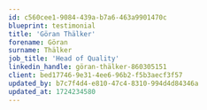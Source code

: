 ```yaml
---
id: c560cee1-9084-439a-b7a6-463a9901470c
blueprint: testimonial
title: 'Göran Thälker'
forename: Göran
surname: Thälker
job_title: 'Head of Quality'
linkedin_handle: göran-thälker-860305151
client: bed17746-9e31-4ee6-96b2-f5b3aecf3f57
updated_by: b7c7f4d4-e810-47c4-8310-994d4d84346a
updated_at: 1724234580
---
```

